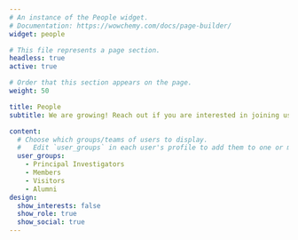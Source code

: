 ```yaml
---
# An instance of the People widget.
# Documentation: https://wowchemy.com/docs/page-builder/
widget: people

# This file represents a page section.
headless: true
active: true

# Order that this section appears on the page.
weight: 50

title: People
subtitle: We are growing! Reach out if you are interested in joining us.

content:
  # Choose which groups/teams of users to display.
  #   Edit `user_groups` in each user's profile to add them to one or more of these groups.
  user_groups:
    - Principal Investigators
    - Members
    - Visitors
    - Alumni
design:
  show_interests: false
  show_role: true
  show_social: true
---
```


